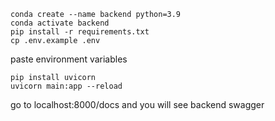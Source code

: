 ```shell
conda create --name backend python=3.9
conda activate backend
pip install -r requirements.txt
cp .env.example .env
```

paste environment variables

```shell
pip install uvicorn
uvicorn main:app --reload
```

go to localhost:8000/docs and you will see backend swagger
